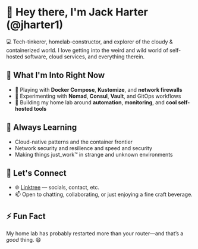 # 👋 Hey there, I'm Jack Harter (@jharter1)

💻 Tech-tinkerer, homelab-constructor, and explorer of the cloudy & containerized world.
I love getting into the weird and wild world of self-hosted software, cloud services, and everything therein.

## 🚀 What I'm Into Right Now
- 🔧 Playing with **Docker Compose**, **Kustomize**, and **network firewalls**
- 🧪 Experimenting with **Nomad**, **Consul**, **Vault**, and GitOps workflows
- 🧵 Building my home lab around **automation**, **monitoring**, and **cool self-hosted tools**

## 🧠 Always Learning
- Cloud-native patterns and the container frontier
- Network security and resilience and speed and security
- Making things just_work™ in strange and unknown environments

## 🤝 Let's Connect
- 🌐 [Linktree](https://linktr.ee/jackharter) — socials, contact, etc.
- 📫 Open to chatting, collaborating, or just enjoying a fine craft beverage.

## ⚡ Fun Fact
My home lab has probably restarted more than your router—and that’s a *good* thing. 😄
